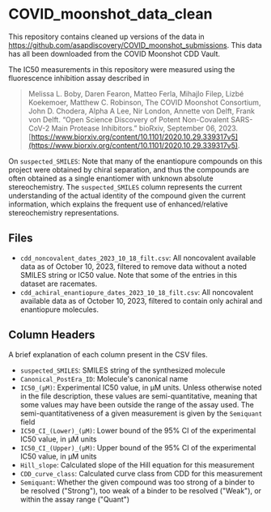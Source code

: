 # COVID_moonshot_data_clean
This repository contains cleaned up versions of the data in
https://github.com/asapdiscovery/COVID_moonshot_submissions. This data has all been
downloaded from the COVID Moonshot CDD Vault.

The IC50 measurements in this repository were measured using the fluorescence inhibition
assay described in
> Melissa L. Boby,  Daren Fearon, Matteo Ferla, Mihajlo Filep, Lizbé Koekemoer, 
Matthew C. Robinson, The COVID Moonshot Consortium, John D. Chodera,  Alpha A Lee, 
Nir London, Annette von Delft, Frank von Delft. “Open Science Discovery of Potent 
Non-Covalent SARS-CoV-2 Main Protease Inhibitors.” bioRxiv, September 06, 2023.
[https://www.biorxiv.org/content/10.1101/2020.10.29.339317v5](https://www.biorxiv.org/content/10.1101/2020.10.29.339317v5).

On `suspected_SMILES`: Note that many of the enantiopure compounds on this project were
obtained by chiral separation, and thus the compounds are often obtained as a single
enantiomer with unknown absolute stereochemistry. The `suspected_SMILES` column
represents the current understanding of the actual identity of the compound given the current
information, which explains the frequent use of enhanced/relative stereochemistry
representations. 

## Files
* `cdd_noncovalent_dates_2023_10_18_filt.csv`: All noncovalent available
data as of October 10, 2023, filtered to remove data without a noted SMILES string or
IC50 value. Note that some of the entries in this dataset are racemates.
* `cdd_achiral_enantiopure_dates_2023_10_18_filt.csv`: All noncovalent available data as
of October 10, 2023, filtered to contain only achiral and enantiopure molecules.

## Column Headers
A brief explanation of each column present in the CSV files.
* `suspected_SMILES`: SMILES string of the synthesized molecule
* `Canonical_PostEra_ID`: Molecule's canonical name
* `IC50_(µM)`: Experimental IC50 value, in µM units. Unless otherwise noted in the file
description, these values are semi-quantitative, meaning that some values may have been
outside the range of the assay used. The semi-quantitativeness of a given measurement is
given by the `Semiquant` field
* `IC50_CI_(Lower)_(µM)`: Lower bound of the 95% CI of the experimental IC50 value,
in µM units
* `IC50_CI_(Upper)_(µM)`: Upper bound of the 95% CI of the experimental IC50 value,
in µM units
* `Hill_slope`: Calculated slope of the Hill equation for this measurement
* `CDD_curve_class`: Calculated curve class from CDD for this measurement
* `Semiquant`: Whether the given compound was too strong of a binder to be resolved
("Strong"), too weak of a binder to be resolved ("Weak"), or within the assay range
("Quant")

 
